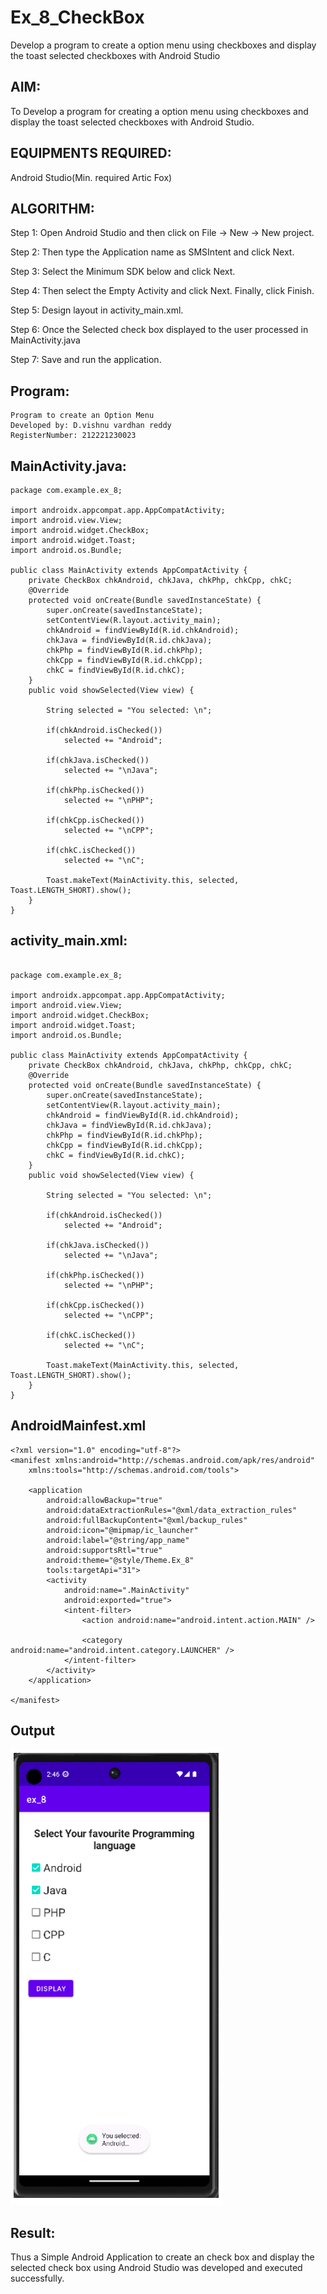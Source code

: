 # Ex_8_CheckBox
Develop a program to create a option menu using checkboxes and display the toast selected checkboxes with Android Studio
## AIM:
To Develop a program for creating a option menu using checkboxes and display the toast selected checkboxes with Android Studio.

## EQUIPMENTS REQUIRED:

Android Studio(Min. required Artic Fox)


## ALGORITHM:
Step 1: Open Android Studio and then click on File -> New -> New project.

Step 2: Then type the Application name as SMSIntent and click Next.

Step 3: Select the Minimum SDK below and click Next.

Step 4: Then select the Empty Activity and click Next. Finally, click Finish.

Step 5: Design layout in activity_main.xml.

Step 6: Once the Selected check box displayed to the user processed in MainActivity.java

Step 7: Save and run the application.


## Program:
 ```
Program to create an Option Menu
Developed by: D.vishnu vardhan reddy
RegisterNumber: 212221230023
```

## MainActivity.java:

```
package com.example.ex_8;

import androidx.appcompat.app.AppCompatActivity;
import android.view.View;
import android.widget.CheckBox;
import android.widget.Toast;
import android.os.Bundle;

public class MainActivity extends AppCompatActivity {
    private CheckBox chkAndroid, chkJava, chkPhp, chkCpp, chkC;
    @Override
    protected void onCreate(Bundle savedInstanceState) {
        super.onCreate(savedInstanceState);
        setContentView(R.layout.activity_main);
        chkAndroid = findViewById(R.id.chkAndroid);
        chkJava = findViewById(R.id.chkJava);
        chkPhp = findViewById(R.id.chkPhp);
        chkCpp = findViewById(R.id.chkCpp);
        chkC = findViewById(R.id.chkC);
    }
    public void showSelected(View view) {

        String selected = "You selected: \n";

        if(chkAndroid.isChecked())
            selected += "Android";

        if(chkJava.isChecked())
            selected += "\nJava";

        if(chkPhp.isChecked())
            selected += "\nPHP";

        if(chkCpp.isChecked())
            selected += "\nCPP";

        if(chkC.isChecked())
            selected += "\nC";

        Toast.makeText(MainActivity.this, selected, Toast.LENGTH_SHORT).show();
    }
}
```


## activity_main.xml:
```

package com.example.ex_8;

import androidx.appcompat.app.AppCompatActivity;
import android.view.View;
import android.widget.CheckBox;
import android.widget.Toast;
import android.os.Bundle;

public class MainActivity extends AppCompatActivity {
    private CheckBox chkAndroid, chkJava, chkPhp, chkCpp, chkC;
    @Override
    protected void onCreate(Bundle savedInstanceState) {
        super.onCreate(savedInstanceState);
        setContentView(R.layout.activity_main);
        chkAndroid = findViewById(R.id.chkAndroid);
        chkJava = findViewById(R.id.chkJava);
        chkPhp = findViewById(R.id.chkPhp);
        chkCpp = findViewById(R.id.chkCpp);
        chkC = findViewById(R.id.chkC);
    }
    public void showSelected(View view) {

        String selected = "You selected: \n";

        if(chkAndroid.isChecked())
            selected += "Android";

        if(chkJava.isChecked())
            selected += "\nJava";

        if(chkPhp.isChecked())
            selected += "\nPHP";

        if(chkCpp.isChecked())
            selected += "\nCPP";

        if(chkC.isChecked())
            selected += "\nC";

        Toast.makeText(MainActivity.this, selected, Toast.LENGTH_SHORT).show();
    }
}
```

## AndroidMainfest.xml
```
<?xml version="1.0" encoding="utf-8"?>
<manifest xmlns:android="http://schemas.android.com/apk/res/android"
    xmlns:tools="http://schemas.android.com/tools">

    <application
        android:allowBackup="true"
        android:dataExtractionRules="@xml/data_extraction_rules"
        android:fullBackupContent="@xml/backup_rules"
        android:icon="@mipmap/ic_launcher"
        android:label="@string/app_name"
        android:supportsRtl="true"
        android:theme="@style/Theme.Ex_8"
        tools:targetApi="31">
        <activity
            android:name=".MainActivity"
            android:exported="true">
            <intent-filter>
                <action android:name="android.intent.action.MAIN" />

                <category android:name="android.intent.category.LAUNCHER" />
            </intent-filter>
        </activity>
    </application>

</manifest>
```
## Output

![output](https://github.com/jithendra2004/Ex_8_CheckBox/blob/main/j81.png)


## Result:
Thus a Simple Android Application to create an check box and display the selected check box using Android Studio was developed and executed successfully.
